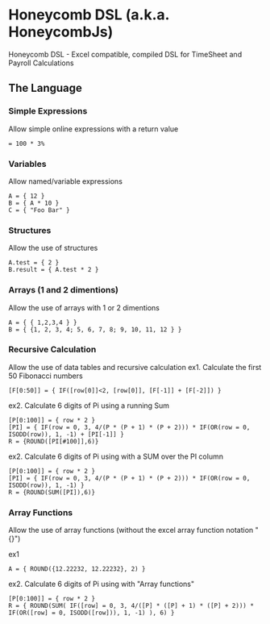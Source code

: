 # Honeycomb DSL (a.k.a. HoneycombJs)
Honeycomb DSL - Excel compatible, compiled DSL for TimeSheet and Payroll Calculations

## The Language

### Simple Expressions

Allow simple online expressions with a return value

```
= 100 * 3%
```

### Variables

Allow named/variable expressions

```
A = { 12 }
B = { A * 10 }
C = { "Foo Bar" }
```

### Structures

Allow the use of structures

```
A.test = { 2 } 
B.result = { A.test * 2 }
```

### Arrays (1 and 2 dimentions)

Allow the use of arrays with 1 or 2 dimentions

```
A = { { 1,2,3,4 } } 
B = { {1, 2, 3, 4; 5, 6, 7, 8; 9, 10, 11, 12 } } 
```

### Recursive Calculation

Allow the use of data tables and recursive calculation
ex1. Calculate the first 50 Fibonacci numbers

```
[F[0:50]] = { IF([row[0]]<2, [row[0]], [F[-1]] + [F[-2]]) }
```

ex2. Calculate 6 digits of Pi using a running Sum

```
[P[0:100]] = { row * 2 }
[PI] = { IF(row = 0, 3, 4/(P * (P + 1) * (P + 2))) * IF(OR(row = 0, ISODD(row)), 1, -1) + [PI[-1]] }
R = {ROUND([PI[#100]],6)}
```

ex2. Calculate 6 digits of Pi using with a SUM over the PI column

```
[P[0:100]] = { row * 2 }
[PI] = { IF(row = 0, 3, 4/(P * (P + 1) * (P + 2))) * IF(OR(row = 0, ISODD(row)), 1, -1) }
R = {ROUND(SUM([PI]),6)}
```

### Array Functions

Allow the use of array functions (without the excel array function notation "{}")

ex1

```
A = { ROUND({12.22232, 12.22232}, 2) }
```

ex2. Calculate 6 digits of Pi using with "Array functions"

```
[P[0:100]] = { row * 2 }
R = { ROUND(SUM( IF([row] = 0, 3, 4/([P] * ([P] + 1) * ([P] + 2))) * IF(OR([row] = 0, ISODD([row])), 1, -1) ), 6) }
```
